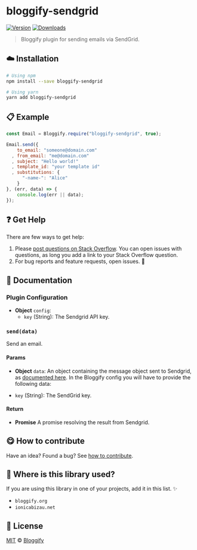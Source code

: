 <!-- Please do not edit this file. Edit the `blah` field in the `package.json` instead. If in doubt, open an issue. -->


















# bloggify-sendgrid

 [![Version](https://img.shields.io/npm/v/bloggify-sendgrid.svg)](https://www.npmjs.com/package/bloggify-sendgrid) [![Downloads](https://img.shields.io/npm/dt/bloggify-sendgrid.svg)](https://www.npmjs.com/package/bloggify-sendgrid)







> Bloggify plugin for sending emails via SendGrid.

















## :cloud: Installation

```sh
# Using npm
npm install --save bloggify-sendgrid

# Using yarn
yarn add bloggify-sendgrid
```













## :clipboard: Example



```js
const Email = Bloggify.require("bloggify-sendgrid", true);

Email.send({
    to_email: "someone@domain.com"
  , from_email: "me@domain.com"
  , subject: "Hello world!"
  , template_id: "your template id"
  , substitutions: {
      "-name-": "Alice"
    }
}, (err, data) => {
    console.log(err || data);
});
```











## :question: Get Help

There are few ways to get help:



 1. Please [post questions on Stack Overflow](https://stackoverflow.com/questions/ask). You can open issues with questions, as long you add a link to your Stack Overflow question.
 2. For bug reports and feature requests, open issues. :bug:





## :memo: Documentation


### Plugin Configuration

- **Object** `config`:
  - `key` (String): The Sendgrid API key.

### `send(data)`
Send an email.

#### Params

- **Object** `data`: An object containing the message object sent to Sendgrid, as [documented here](https://github.com/sendgrid/sendgrid-nodejs/blob/master/packages/mail/USE_CASES.md).
In the Bloggify config you will have to provide the following data:

 - `key` (String): The SendGrid key.

#### Return
- **Promise** A promise resolving the result from Sendgrid.














## :yum: How to contribute
Have an idea? Found a bug? See [how to contribute][contributing].
















## :dizzy: Where is this library used?
If you are using this library in one of your projects, add it in this list. :sparkles:

 - `bloggify.org`
 - `ionicabizau.net`











## :scroll: License

[MIT][license] © [Bloggify][website]






[license]: /LICENSE
[website]: https://bloggify.org
[contributing]: /CONTRIBUTING.md
[docs]: /DOCUMENTATION.md
